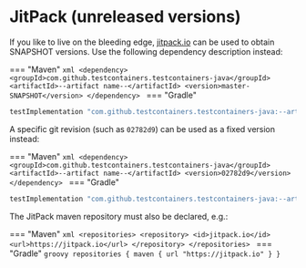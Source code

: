 # JitPack (unreleased versions)

If you like to live on the bleeding edge, [jitpack.io](https://jitpack.io) can be used to obtain SNAPSHOT versions.
Use the following dependency description instead:

=== "Maven"
    ```xml
    <dependency>
        <groupId>com.github.testcontainers.testcontainers-java</groupId>
        <artifactId>--artifact name--</artifactId>
        <version>master-SNAPSHOT</version>
    </dependency>
    ```
=== "Gradle"
```groovy
testImplementation "com.github.testcontainers.testcontainers-java:--artifact name--:master-SNAPSHOT"
```

A specific git revision (such as `02782d9`) can be used as a fixed version instead: 

=== "Maven"
    ```xml
    <dependency>
        <groupId>com.github.testcontainers.testcontainers-java</groupId>
        <artifactId>--artifact name--</artifactId>
        <version>02782d9</version>
    </dependency>
    ```
=== "Gradle"
```groovy
testImplementation "com.github.testcontainers.testcontainers-java:--artifact name--:02782d9"
```


The JitPack maven repository must also be declared, e.g.:

=== "Maven"
    ```xml
    <repositories>
        <repository>
            <id>jitpack.io</id>
            <url>https://jitpack.io</url>
        </repository>
    </repositories>
    ```
=== "Gradle"
    ```groovy
    repositories {
        maven {
            url "https://jitpack.io"
        }
    }
    ```

